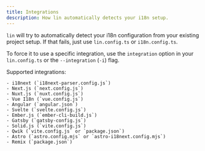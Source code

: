 ```yaml
---
title: Integrations
description: How lin automatically detects your i18n setup.
---
```


`lin` will try to automatically detect your i18n configuration from your existing project setup.
If that fails, just use `lin.config.ts` or `i18n.config.ts`.

To force it to use a specific integration, use the `integration` option in your `lin.config.ts` or the `--integration` (`-i`) flag.

Supported integrations:

    - i18next (`i18next-parser.config.js`)
    - Next.js (`next.config.js`)
    - Nuxt.js (`nuxt.config.js`)
    - Vue I18n (`vue.config.js`)
    - Angular (`angular.json`)
    - Svelte (`svelte.config.js`)
    - Ember.js (`ember-cli-build.js`)
    - Gatsby (`gatsby-config.js`)
    - Solid.js (`vite.config.js`)
    - Qwik (`vite.config.js` or `package.json`)
    - Astro (`astro.config.mjs` or `astro-i18next.config.mjs`)
    - Remix (`package.json`)
